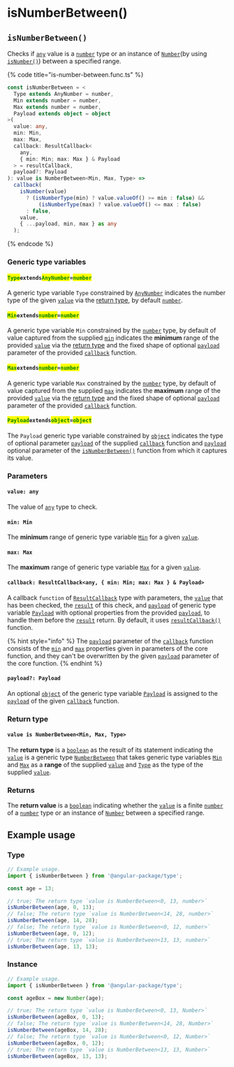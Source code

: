 # isNumberBetween()

## `isNumberBetween()`

Checks if [`any`](https://www.typescriptlang.org/docs/handbook/2/everyday-types.html#any) value is a [`number`](https://developer.mozilla.org/en-US/docs/Web/JavaScript/Reference/Global\_Objects/Number) type or an instance of [`Number`](https://developer.mozilla.org/en-US/docs/Web/JavaScript/Reference/Global\_Objects/Number)(by using [`isNumber()`](isnumber.md)) between a specified range.

{% code title="is-number-between.func.ts" %}
```typescript
const isNumberBetween = <
  Type extends AnyNumber = number,
  Min extends number = number,
  Max extends number = number,
  Payload extends object = object
>(
  value: any,
  min: Min,
  max: Max,
  callback: ResultCallback<
    any,
    { min: Min; max: Max } & Payload
  > = resultCallback,
  payload?: Payload
): value is NumberBetween<Min, Max, Type> =>
  callback(
    isNumber(value)
      ? (isNumberType(min) ? value.valueOf() >= min : false) &&
          (isNumberType(max) ? value.valueOf() <= max : false)
      : false,
    value,
    { ...payload, min, max } as any
  );
```
{% endcode %}

### Generic type variables

#### <mark style="color:green;">`Type`</mark>`extends`<mark style="color:green;">`AnyNumber`</mark>`=`<mark style="color:green;">`number`</mark>

A generic type variable `Type` constrained by [`AnyNumber`](../types/anynumber.md) indicates the number type of the given [`value`](isnumberbetween.md#value-any) via the [return type](isnumberbetween.md#return-type), by default [`number`](https://www.typescriptlang.org/docs/handbook/basic-types.html#number).

#### <mark style="color:green;">`Min`</mark>`extends`<mark style="color:green;">`number`</mark>`=`<mark style="color:green;">`number`</mark>

A generic type variable `Min` constrained by the [`number`](https://www.typescriptlang.org/docs/handbook/basic-types.html#number) type, by default of value captured from the supplied [`min`](isnumberbetween.md#min-min) indicates the **minimum** range of the provided [`value`](isnumberbetween.md#value-any) via the [return type](isnumberbetween.md#return-type) and the fixed shape of optional [`payload`](../types/resultcallback.md#payload-payload) parameter of the provided [`callback`](isnumberbetween.md#callback-resultcallback-less-than-any-min-min-max-max-and-payload-greater-than) function.

#### <mark style="color:green;">`Max`</mark>`extends`<mark style="color:green;">`number`</mark>`=`<mark style="color:green;">`number`</mark>

A generic type variable `Max` constrained by the [`number`](https://www.typescriptlang.org/docs/handbook/basic-types.html#number) type, by default of value captured from the supplied [`max`](isnumberbetween.md#max-max) indicates the **maximum** range of the provided [`value`](isnumberbetween.md#value-any) via the [return type](isnumberbetween.md#return-type) and the fixed shape of optional [`payload`](../types/resultcallback.md#payload-payload) parameter of the provided [`callback`](isnumberbetween.md#callback-resultcallback-less-than-any-min-min-max-max-and-payload-greater-than) function.

#### <mark style="color:green;">**`Payload`**</mark>**`extends`**<mark style="color:green;">**`object`**</mark>**`=`**<mark style="color:green;">**`object`**</mark>

The `Payload` generic type variable constrained by [`object`](https://www.typescriptlang.org/docs/handbook/basic-types.html#object) indicates the type of optional parameter [`payload`](../types/resultcallback.md#payload-payload) of the supplied [`callback`](isnumberbetween.md#callback-resultcallback-less-than-any-min-min-max-max-and-payload-greater-than) function and [`payload`](isnumberbetween.md#payload-payload) optional parameter of the [`isNumberBetween()`](isnumberbetween.md#isnumberbetween) function from which it captures its value.

### Parameters

#### `value: any`

The value of [`any`](https://www.typescriptlang.org/docs/handbook/2/everyday-types.html#any) type to check.

#### `min: Min`

The **minimum** range of generic type variable [`Min`](isnumberbetween.md#minextendsnumber-number) for a given [`value`](isnumberbetween.md#value-any).

#### `max: Max`

The **maximum** range of generic type variable [`Max`](isnumberbetween.md#maxextendsnumber-number) for a given [`value`](isnumberbetween.md#value-any).

#### `callback: ResultCallback<any, { min: Min; max: Max } & Payload>`

A callback `function` of [`ResultCallback`](../types/resultcallback.md) type with parameters, the [`value`](isnumberbetween.md#value-any) that has been checked, the [`result`](../types/resultcallback.md#result-boolean) of this check, and [`payload`](../types/resultcallback.md#payload-payload) of generic type variable [`Payload`](isnumberbetween.md#payloadextendsobject-object) with optional properties from the provided [`payload`](isnumberbetween.md#payload-payload), to handle them before the [`result`](../types/resultcallback.md#result-boolean) return. By default, it uses [`resultCallback()`](../helper/resultcallback.md) function.

{% hint style="info" %}
The [`payload`](../types/resultcallback.md#payload-payload) parameter of the [`callback`](../types/resultcallback.md) function consists of the [`min`](isnumberbetween.md#min-min) and [`max`](isnumberbetween.md#max-max) properties given in parameters of the core function, and they can't be overwritten by the given [`payload`](isnumberbetween.md#payload-payload) parameter of the core function.
{% endhint %}

#### `payload?: Payload`

An optional [`object`](https://developer.mozilla.org/en-US/docs/Web/JavaScript/Reference/Global\_Objects/Object) of the generic type variable [`Payload`](isnumberbetween.md#payloadextendsobject-object) is assigned to the [`payload`](../types/resultcallback.md#payload-payload) of the given [`callback`](isnumberbetween.md#callback-resultcallback-less-than-any-min-min-max-max-and-payload-greater-than) function.

### Return type

#### `value is NumberBetween<Min, Max, Type>`

The **return type** is a [`boolean`](https://www.typescriptlang.org/docs/handbook/basic-types.html#boolean) as the result of its statement indicating the [`value`](isnumberbetween.md#value-any) is a generic type [`NumberBetween`](../types/numberbetween.md) that takes generic type variables [`Min`](isnumberbetween.md#minextendsnumber-number) and [`Max`](isnumberbetween.md#maxextendsnumber-number) as a **range** of the supplied [`value`](isnumberbetween.md#value-any) and [`Type`](isnumberbetween.md#typeextendsanynumber-number) as the type of the supplied [`value`](isnumberbetween.md#value-any).

### Returns

The **return value** is a [`boolean`](https://developer.mozilla.org/en-US/docs/Web/JavaScript/Reference/Global\_Objects/Boolean) indicating whether the [`value`](isnumberbetween.md#value-any) is a finite [`number`](https://developer.mozilla.org/en-US/docs/Web/JavaScript/Reference/Global\_Objects/Number) of a [`number`](https://developer.mozilla.org/en-US/docs/Web/JavaScript/Reference/Global\_Objects/Number) type or an instance of [`Number`](https://developer.mozilla.org/en-US/docs/Web/JavaScript/Reference/Global\_Objects/Number) between a specified range.

## Example usage

### Type

```typescript
// Example usage.
import { isNumberBetween } from '@angular-package/type';

const age = 13;

// true; The return type `value is NumberBetween<0, 13, number>`
isNumberBetween(age, 0, 13);
// false; The return type `value is NumberBetween<14, 28, number>`
isNumberBetween(age, 14, 28);
// false; The return type `value is NumberBetween<0, 12, number>`
isNumberBetween(age, 0, 12);
// true; The return type `value is NumberBetween<13, 13, number>`
isNumberBetween(age, 13, 13);
```

### Instance

```typescript
// Example usage.
import { isNumberBetween } from '@angular-package/type';

const ageBox = new Number(age);

// true; The return type `value is NumberBetween<0, 13, Number>`
isNumberBetween(ageBox, 0, 13);
// false; The return type `value is NumberBetween<14, 28, Number>`
isNumberBetween(ageBox, 14, 28);
// false; The return type `value is NumberBetween<0, 12, Number>`
isNumberBetween(ageBox, 0, 12);
// true; The return type `value is NumberBetween<13, 13, Number>`
isNumberBetween(ageBox, 13, 13);
```
